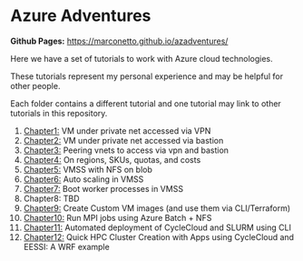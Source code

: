 # Azure Adventures


**Github Pages:** <https://marconetto.github.io/azadventures/>

Here we have a set of tutorials to work with Azure cloud technologies.

These tutorials represent my personal experience and may be helpful for other
people.

Each folder contains a different tutorial and one tutorial may link to other
tutorials in this repository.


1. [Chapter1:](chapter1/) VM under private net accessed via VPN
2. [Chapter2:](chapter2/) VM under private net accessed via bastion
3. [Chapter3:](chapter3/) Peering vnets to access via vpn and bastion
4. [Chapter4:](chapter4/) On regions, SKUs, quotas, and costs
5. [Chapter5:](chapter5/) VMSS with NFS on blob
6. [Chapter6:](chapter6/) Auto scaling in VMSS
7. [Chapter7:](chapter7/) Boot worker processes in VMSS
8. Chapter8: TBD
9. [Chapter9:](chapter9/) Create Custom VM images (and use them via CLI/Terraform)
10. [Chapter10:](chapter10/) Run MPI jobs using Azure Batch + NFS
11. [Chapter11:](chapter11/) Automated deployment of CycleCloud and SLURM using CLI
12. [Chapter12:](chapter12/) Quick HPC Cluster Creation with Apps using CycleCloud and EESSI: A WRF example


